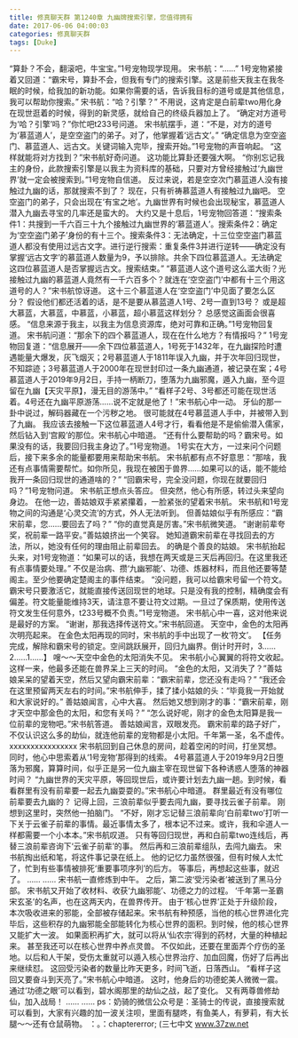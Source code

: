 ```yaml
---
title: 修真聊天群 第1240章 九幽牌搜索引擎，您值得拥有
date: 2017-06-06 04:00:03
categories: 修真聊天群
tags: [Duke]
---
```


“算卦？不会，翻滚吧，牛宝宝。”1号宠物现学现用。
宋书航：“……”
1号宠物紧接着又回道：“霸宋号，算卦不会，但我有专门的搜索引擎。这是前些天我主在我冬眠的时候，给我加的新功能。如果你需要的话，告诉我目标的道号或是其他信息，我可以帮助你搜索。”
宋书航：“哈？引擎？”
不用说，这肯定是白前辈two用化身在现世逛着的时候，得到的新灵感，就给自己的终级兵器加上了。
“确定对方道号为‘哈？引擎’吗？”你忙吧t233号问道。
宋书航摆手，道：“不是，对方的道号为‘慕蓝道人’，是空空盗门的弟子。对了，他掌握着‘远古文’。”
“确定信息为空空盗门、慕蓝道人、远古文。关键词输入完毕，搜索开始。”1号宠物的声音响起。
“这样就能将对方找到？”宋书航好奇问道。
这功能比算卦还要强大啊。
“你别忘记我主的身份，此款搜索引擎是以我主为资料库的基础，只要对方曾经接触过‘九幽世界’就一定会被搜索到。”1号宠物自信道。
反过来说，若是空空次门慕蓝道人没有接触过九幽的话，那就搜索不到了？
现在，只有祈祷慕蓝道人有接触过九幽吧。
空空盗门的弟子，只会出现在‘有宝之地’。九幽世界有时候也会出现秘宝，慕蓝道人潜入九幽去寻宝的几率还是蛮大的。
大约又是十息后，1号宠物回答道：“搜索条件1：共搜到一千六百三十九个接触过九幽世界的‘慕蓝道人’。搜索条件2：确定为‘空空盗门弟子’身份的有十三个。搜索条件3：无法确定，十三位空空盗门慕蓝道人都没有使用过远古文字。进行逆行搜索：重复条件3并进行逆转——确定没有掌握‘远古文字’的慕蓝道人数量为9，予以排除。共余下四位慕蓝道人。无法确定这四位慕蓝道人是否掌握远古文。搜索结束。”
“慕蓝道人这个道号这么滥大街？光接触过九幽的慕蓝道人竟然有一千六百多个？就连在‘空空盗门’中都有十三个用这道号的人？”宋书航惊讶道。
这十三个慕蓝道人在‘空空盗门’中见面了要怎么区分？
假设他们都还活着的话，是不是要从慕蓝道人1号、2号一直到13号？
或是超大慕蓝，大慕蓝，中慕蓝，小慕蓝，超小慕蓝这样划分？
总感觉这画面会很喜感。
“信息来源于我主，以我主为信息资源库，绝对可靠和正确。”1号宠物回复道。
宋书航问道：“那余下的四个慕蓝道人，现在在什么地方？有情报吗？”
1号宠物回复道：“信息展开——余下四位慕蓝道人，1号死于1432年，在九幽探险时遭遇能量大爆发，灰飞烟灭；2号慕蓝道人于1811年误入九幽，并于次年回归现世，不知踪迹；3号慕蓝道人于2000年在现世封印过一条九幽通道，被记录在案；4号慕蓝道人于2019年9月2日，手持一柄断刀，堕落为九幽邪魔，遁入九幽，至今逗留在九幽【天灾平原】，漫无目的游荡中。”
“看样子2号、3号都还可能在现世活着。4号还在九幽平原游荡……说不定就是他了！”宋书航心中一动。
牙仙的那一卦中说过，解码器藏在一个污秽之地。
很可能就在4号慕蓝道人手中，并被带入到了九幽。
我应该去接触一下这位慕蓝道人4号才行，看看他是不是偷偷潜入儒家，然后钻入到‘宫殿’的那位。宋书航心中暗道。
“还有什么要帮助的吗？霸宋号。如果没有的话，我要回归我主身边了。”1号宠物道。
1号实在大方，一过来问个问题后，接下来多余的能量都要用来帮助宋书航。
宋书航都有点不好意思：“那啥，我还有点事情需要帮忙。如你所见，我现在被困于兽界……如果可以的话，能不能给我开一条回归现世的通道啥的？”
“回霸宋号，完全没问题，你现在就要回归吗？”1号宠物问道。
宋书航正想点头答应。
但突然，他心有所感，转过头来望向身边。
在他一边，善姑娘双手紧紧攥着，一脸紧张的望着宋书航。
宋书航和1号宠物之间的沟通是‘心灵交流’的方式，外人无法听到。
但善姑娘似乎有所感应：“霸宋前辈，您……要回去了吗？”
“你的直觉真是厉害。”宋书航微笑道。
“谢谢前辈夸奖，祝前辈一路平安。”善姑娘挤出一个笑容。
她知道霸宋前辈在寻找回去的方法，所以，她没有任何的理由阻止前辈回去。
的确是个善良的姑娘。
宋书航抬起头来，对1号宠物道：“如果可以的话，我想在两天或是三天后再回归。在这里我还有点事情要处理。”
不仅是治病、攒‘九幽邪能’、功德、炼器材料，而且他还要等楚阁主。至少他要确定楚阁主的事件结束。
“没问题，我可以给霸宋号留一个符文。霸宋号只要激活它，就能直接传送回现世的地球。只是没有我的控制，精确度会有偏差。符文能量能维持3天，请注意不要让符文过期。一旦过了保质期，使用传送符文发生任何意外，t233号概不负责。”1号宠物道。
宋书航心中一喜，这对他来说是最好的方案。
“谢谢，那我选择传送符文。”宋书航回道。
天空中，金色的太阳再次明亮起来。
在金色太阳再现的同时，宋书航的手中出现了一枚‘符文’。
【任务完成，解除和霸宋号的锁定。空间跳跃展开，回归九幽界。倒计时开时，3……2……1……】
嗖～～天空中金色的太阳消失不见。
宋书航小心翼翼的将符文收起。
这样一来，他最多还能在兽界呆上三天的时间。
“金色的太阳，又消失了？”善姑娘呆呆的望着天空，然后又望向霸宋前辈：“霸宋前辈，您还没有走吗？”
“我还会在这里预留两天左右的时间。”宋书航伸手，揉了揉小姑娘的头：“毕竟我一开始就和大家说好的。”
善姑娘闻言，心中大喜。
然后她又想到刚才的事：“霸宋前辈，刚才天空中那金色的太阳，和您有关吗？”
“怎么说好呢，刚才的金色太阳算是我一位前辈的宠物吧。”宋书航答道。
善姑娘闻言，双眼发亮。
霸宋前辈的路子好广，不仅认识这么多的劫仙，就连他前辈的宠物都是小太阳。千年第一圣，名不虚传。
xxxxxxxxxxxxxxxx
宋书航回到自己休息的房间，趁着空闲的时间，打坐冥想。
同时，他心中思索着从‘1号宠物’那得到的线索。
4号慕蓝道人于2019年9月2日堕落为邪魔，算算时间，似乎正是另一位九幽主宰在现世留下各种诱惑人堕落的神器时间？
“九幽世界的天灾平原，等回现世后，或许要计划去九幽一趟。到时候，看看群里有没有前辈要一起去九幽耍耍的。”宋书航心中暗道。
群里最近有没有哪位前辈要去九幽的？
记得上回，三浪前辈似乎要去闯九幽，要寻找云雀子前辈。
刚想到这里时，突然他一拍脑门。
“不好，刚才忘记替三浪前辈向‘白前辈two’打听一下关于云雀子前辈的事情。最近事情太多了，根本记不过来。或许，我和伞道人一样都需要一个小本本。”宋书航叹道。
只有等回归现世，再和白前辈two连线后，再替三浪前辈咨询下‘云雀子前辈’的事。
然后再和三浪前辈组队，去闯九幽去。
宋书航掏出纸和笔，将这件事记录在纸上。
他的记忆力虽然很强，但有时候人太忙了，忙到有些事情被排死‘重要事项序列’的后方。
等事后，再想起这些事，就迟了。
……
……
宋书航一直修炼到中午。
之后，第二波‘受污染者’被送到了黑马分部。
宋书航又开始了收材料、收获‘九幽邪能’、功德之力的过程。
‘千年第一圣霸宋玄圣’的名声，也在这两天内，在兽界传开。
由于‘核心世界’正处于升级阶段，本次吸收进来的邪能，全部被存储起来。宋书航有种预感，当他的核心世界进化完毕后，这些积存的九幽邪能全部能转化为核心世界的面积。到时候，他的核心世界又能扩大一波。
如果面积再扩大，就可以将从‘仙农宗’得到的药材，大量的种植起来。
甚至我还可以在核心世界中养点灵兽。
不仅如此，还要在里面弄个疗伤的圣地。以后和人干架，受伤太重就可以遁入核心世界治疗、加血回魔，伤好了后再出来继续怼。
这回受污染者的数量比昨天更多，时间飞逝，日落西山。
“看样子这回又要奋斗到天亮了。”宋书航心中暗道。
这时，他身后的功德蛇美人微微一震。
通过‘功德之眼’可以看到，碧水阁那里的劫仙之战，起了变化。
又有两尊兽修劫仙，加入战局！
……
……
ps：奶骑的微信公众号是：圣骑士的传说，直接搜索就可以看到，大家有兴趣的加一波关注呗，里面有腿咚，有鱼美人，有萝莉，有大长腿～～还有仓鼠萌物。
：。：chaptererror;
(三七中文 www.37zw.net
